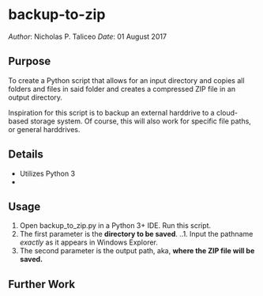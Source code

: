 # backup-to-zip

*Author*: Nicholas P. Taliceo
*Date*: 01 August 2017

## Purpose

To create a Python script that allows for an input directory and copies all folders and files in said folder and creates a compressed ZIP file in an output directory.

Inspiration for this script is to backup an external harddrive to a cloud-based storage system. Of course, this will also work for specific file paths, or general harddrives.

## Details

- Utilizes Python 3
- 

## Usage

1. Open backup_to_zip.py in a Python 3+ IDE. Run this script.
2. The first parameter is the **directory to be saved**. 
..1. Input the pathname *exactly* as it appears in Windows Explorer.
3. The second parameter is the output path, aka, **where the ZIP file will be saved.**

## Further Work
